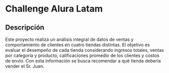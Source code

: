 # Challenge Alura Latam

## Descripción

Este proyecto realiza un análisis integral de datos de ventas y comportamiento de clientes en cuatro tiendas distintas. El objetivo es evaluar el desempeño de cada tienda considerando ingresos totales, ventas por categoría y producto, calificaciones promedio de los clientes y costos de envío. Con esta información se busca recomendar a qué tienda debería vender el Sr. Juan.


